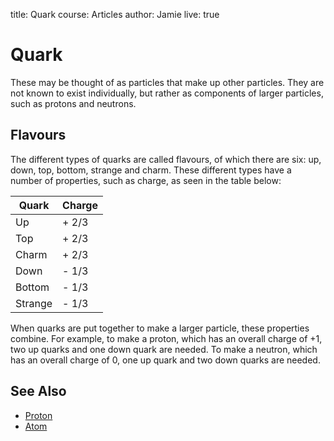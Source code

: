 title: Quark
course: Articles
author: Jamie
live: true

Quark
=====

These may be thought of as particles that make up other particles. They
are not known to exist individually, but rather as components of larger
particles, such as protons and neutrons.

## Flavours

The different types of quarks are called flavours, of which there are
six: up, down, top, bottom, strange and charm. These different types
have a number of properties, such as charge, as seen in the table below:

<table class="table table-hover table-condensed">
  <thead>
    <tr>
      <th>Quark</th>
      <th>Charge</th>
    </tr>
  </thead>
  <tbody>
    <tr>
      <td>Up</td>
      <td>+ 2/3</td>
    </tr>
    <tr>
      <td>Top</td>
      <td>+ 2/3</td>
    </tr>
    <tr>
      <td>Charm</td>
      <td>+ 2/3</td>
    </tr>
    <tr>
      <td>Down</td>
      <td>- 1/3</td>
    </tr>
    <tr>
      <td>Bottom</td>
      <td>- 1/3</td>
    </tr>
    <tr>
      <td>Strange</td>
      <td>- 1/3</td>
    </tr>
  </tbody>
</table>

When quarks are put together to make a larger particle, these properties
combine. For example, to make a proton, which has an overall charge of
+1, two up quarks and one down quark are needed. To make a neutron,
which has an overall charge of 0, one up quark and two down quarks are
needed.

See Also
--------

- [Proton](article.php?article_name=Proton)
 - [Atom](atom-1)

